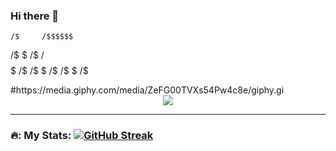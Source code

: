 ### Hi there 👋

    /$     /$$$$$$
   /$ $      /$
  /$$$$$     /$
 /$     $    /$
/$       $   /$

<!--
**rsatcodehub/rsatcodehub** is a ✨ _special_ ✨ repository because its `README.md` (this file) appears on your GitHub profile.

Here are some ideas to get you started:

- 🔭 I’m currently working on ...Azure
- 🌱 I’m currently learning ...Bicep...lots of Azure Web App...Docker...AKS
- 👯 I’m looking to collaborate on ...Open Source Projects
- 🤔 I’m looking for help with ...golang.
- 💬 Ask me about ...Azure, AKS, Bicep
- 📫 How to reach me: ...Pray! 
-->#https://media.giphy.com/media/ZeFG00TVXs54Pw4c8e/giphy.gi




<div id="header" align="center">
  <img src="https://media.giphy.com/media/BZiSujsOExqpTJwd0C/giphy.gif"/>
</div>

---
### 🔥: My Stats: [![GitHub Streak](http://github-readme-streak-stats.herokuapp.com?user=rsatcodehub&theme=dark&background=000000)](https://git.io/streak-stats)


